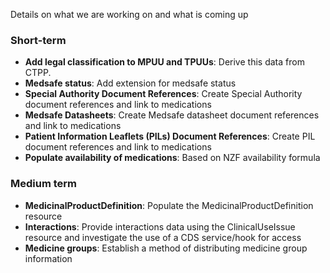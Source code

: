 Details on what we are working on and what is coming up

### Short-term

- **Add legal classification to MPUU and TPUUs**: Derive this data from CTPP.
- **Medsafe status**: Add extension for medsafe status
- **Special Authority Document References**: Create Special Authority document references and link to medications
- **Medsafe Datasheets**: Create Medsafe datasheet document references and link to medications
- **Patient Information Leaflets (PILs) Document References**: Create PIL document references and link to medications
- **Populate availability of medications**: Based on NZF availability formula

### Medium term

- **MedicinalProductDefinition**: Populate the MedicinalProductDefinition resource
- **Interactions**: Provide interactions data using the ClinicalUseIssue resource and investigate the use of a CDS service/hook for access
- **Medicine groups**: Establish a method of distributing medicine group information
